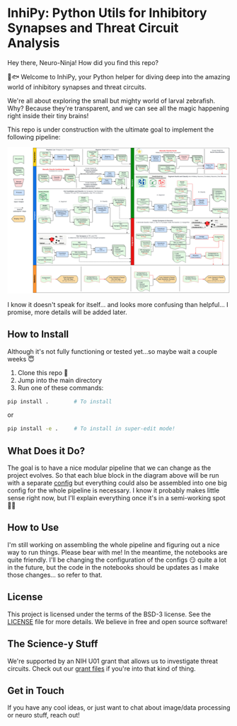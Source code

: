 # InhiPy: Python Utils for Inhibitory Synapses and Threat Circuit Analysis

Hey there, Neuro-Ninja! How did you find this repo?

🧠🐟 Welcome to InhiPy, your Python helper for diving deep into the amazing world of inhibitory synapses and threat circuits.

We're all about exploring the small but mighty world of larval zebrafish. Why? Because they're transparent, and we can see all the magic happening right inside their tiny brains!

This repo is under construction with the ultimate goal to implement the following pipeline:

![InhiPy Pipeline](assets/U01_300.png)

I know it doesn't speak for itself... and looks more confusing than helpful... I promise, more details will be added later.

## How to Install

Although it's not fully functioning or tested yet...so maybe wait a couple weeks :innocent:

1. Clone this repo 🚀
2. Jump into the main directory
3. Run one of these commands:

```bash
pip install .        # To install
```
or
```bash
pip install -e .     # To install in super-edit mode!
```

## What Does it Do?

The goal is to have a nice modular pipeline that we can change as the project evolves. So that each blue block in the diagram above will be run with a separate [config](https://www.borealisai.com/research-blogs/using-config-files-run-machine-learning-experiments/) but everything could also be assembled into one big config for the whole pipeline is necessary. I know it probably makes little sense right now, but I'll explain everything once it's in a semi-working spot :face_with_spiral_eyes:

## How to Use

I'm still working on assembling the whole pipeline and figuring out a nice way to run things. Please bear with me! In the meantime, the notebooks are quite friendly. I'll be changing the configuration of the configs :smirk:	quite a lot in the future, but the code in the notebooks should be updates as I make those changes... so refer to that.

<!-- ## Wanna Contribute?

Fork this repository, make it even more awesome and then create a pull request. We promise we don't bite, and we love new ideas! -->

## License

This project is licensed under the terms of the BSD-3 license. See the [LICENSE](LICENSE.md) file for more details. We believe in free and open source software!

## The Science-y Stuff

We're supported by an NIH U01 grant that allows us to investigate threat circuits. Check out our [grant files](https://braininitiative.nih.gov/funded-awards/circuits-underlying-threat-and-safety) if you're into that kind of thing.

## Get in Touch

If you have any cool ideas, or just want to chat about image/data processing or neuro stuff, reach out!
